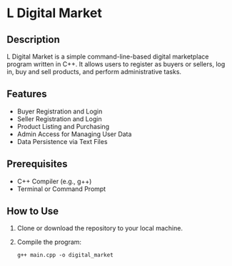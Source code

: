 # L Digital Market

## Description
L Digital Market is a simple command-line-based digital marketplace program written in C++. It allows users to register as buyers or sellers, log in, buy and sell products, and perform administrative tasks.

## Features
- Buyer Registration and Login
- Seller Registration and Login
- Product Listing and Purchasing
- Admin Access for Managing User Data
- Data Persistence via Text Files

## Prerequisites
- C++ Compiler (e.g., g++)
- Terminal or Command Prompt

## How to Use

1. Clone or download the repository to your local machine.

2. Compile the program:
   ```shell
   g++ main.cpp -o digital_market
